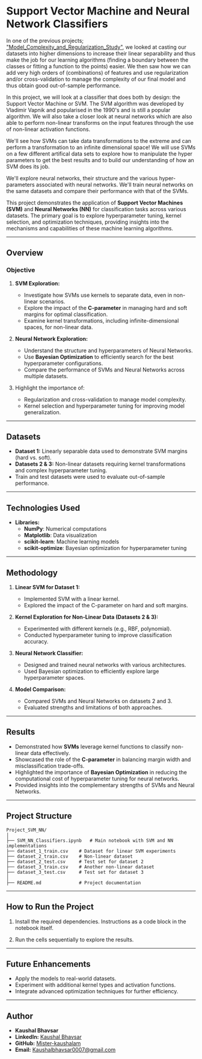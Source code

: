# Support Vector Machine and Neural Network Classifiers

In one of the previous projects; ["Model_Complexity_and_Regularization_Study"](https://github.com/Mister-kaushalam/Model_Complexity_and_Regularization_Study), we looked at casting our datasets into higher dimensions to increase their linear separability and thus make the job for our learning algorithms (finding a boundary between the classes or fitting a function to the points) easier. We  then saw how we can add very high orders of (combinations) of features and use regularization and/or cross-validation to manage the complexity of our final model and thus obtain good out-of-sample performance.

In this project, we will look at a classifier that does both by design: the Support Vector Machine or SVM. The SVM algorithm was developed by Vladimir Vapnik and popularised in the 1990's and is still a popular algorithm. We will also take a closer look at neural networks which are also able to perform non-linear transforms on the input features through the use of non-linear activation functions. 

We'll see how SVMs can take data transformations to the extreme and can perform a transformation to an infinite dimensional space! We will use SVMs on a few different artifical data sets to explore how to manipulate the hyper parameters to get the best results and to build our understanding of how an SVM does its job.

We'll explore neural networks, their structure and the various hyper-parameters associated with neural networks. We'll train neural networks on the same datasets and compare their performance with that of the SVMs.

This project demonstrates the application of **Support Vector Machines (SVM)** and **Neural Networks (NN)** for classification tasks across various datasets. The primary goal is to explore hyperparameter tuning, kernel selection, and optimization techniques, providing insights into the mechanisms and capabilities of these machine learning algorithms.

---

## Overview

### Objective
1. **SVM Exploration:**
   - Investigate how SVMs use kernels to separate data, even in non-linear scenarios.
   - Explore the impact of the **C-parameter** in managing hard and soft margins for optimal classification.
   - Examine kernel transformations, including infinite-dimensional spaces, for non-linear data.

2. **Neural Network Exploration:**
   - Understand the structure and hyperparameters of Neural Networks.
   - Use **Bayesian Optimization** to efficiently search for the best hyperparameter configurations.
   - Compare the performance of SVMs and Neural Networks across multiple datasets.

3. Highlight the importance of:
   - Regularization and cross-validation to manage model complexity.
   - Kernel selection and hyperparameter tuning for improving model generalization.

---

## Datasets

- **Dataset 1:** Linearly separable data used to demonstrate SVM margins (hard vs. soft).
- **Datasets 2 & 3:** Non-linear datasets requiring kernel transformations and complex hyperparameter tuning.
- Train and test datasets were used to evaluate out-of-sample performance.

---

## Technologies Used

- **Libraries:**
  - **NumPy**: Numerical computations
  - **Matplotlib**: Data visualization
  - **scikit-learn**: Machine learning models
  - **scikit-optimize**: Bayesian optimization for hyperparameter tuning

---

## Methodology

1. **Linear SVM for Dataset 1:**
   - Implemented SVM with a linear kernel.
   - Explored the impact of the C-parameter on hard and soft margins.

2. **Kernel Exploration for Non-Linear Data (Datasets 2 & 3):**
   - Experimented with different kernels (e.g., RBF, polynomial).
   - Conducted hyperparameter tuning to improve classification accuracy.

3. **Neural Network Classifier:**
   - Designed and trained neural networks with various architectures.
   - Used Bayesian optimization to efficiently explore large hyperparameter spaces.

4. **Model Comparison:**
   - Compared SVMs and Neural Networks on datasets 2 and 3.
   - Evaluated strengths and limitations of both approaches.

---

## Results

- Demonstrated how **SVMs** leverage kernel functions to classify non-linear data effectively.
- Showcased the role of the **C-parameter** in balancing margin width and misclassification trade-offs.
- Highlighted the importance of **Bayesian Optimization** in reducing the computational cost of hyperparameter tuning for neural networks.
- Provided insights into the complementary strengths of SVMs and Neural Networks.

---

## Project Structure

```
Project_SVM_NN/
│
├── SVM_NN_Classifiers.ipynb   # Main notebook with SVM and NN implementations
├── dataset_1_train.csv    # Dataset for linear SVM experiments
├── dataset_2_train.csv    # Non-linear dataset
├── dataset_2_test.csv     # Test set for dataset 2
├── dataset_3_train.csv    # Another non-linear dataset
├── dataset_3_test.csv     # Test set for dataset 3
│
├── README.md              # Project documentation
```

---

## How to Run the Project

1. Install the required dependencies. Instructions as a code block in the notebook itself.

2. Run the cells sequentially to explore the results.

---

## Future Enhancements

- Apply the models to real-world datasets.
- Experiment with additional kernel types and activation functions.
- Integrate advanced optimization techniques for further efficiency.

---

## Author

- **Kaushal Bhavsar**
- **LinkedIn:** [Kaushal Bhavsar](https://www.linkedin.com/in/kb07/)
- **GitHub:** [Mister-kaushalam](https://github.com/Mister-kaushalam)
- **Email:** Kaushalbhavsar0007@gmail.com
